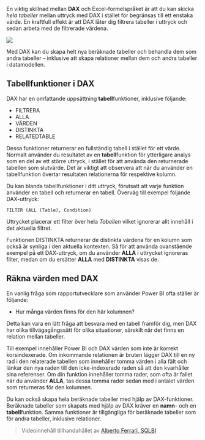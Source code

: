 En viktig skillnad mellan **DAX** och Excel-formelspråket är att du kan skicka *hela tabeller* mellan uttryck med DAX i stället för begränsas till ett enstaka värde. En kraftfull effekt är att DAX låter dig filtrera tabeller i uttryck och sedan arbeta med de filtrerade värdena.

![](media/7-6-dax-tables-and-filtering/dax-tables-filtering_1.png)

Med DAX kan du skapa helt nya beräknade tabeller och behandla dem som andra tabeller – inklusive att skapa relationer mellan dem och andra tabeller i datamodellen.

## <a name="dax-table-functions"></a>Tabellfunktioner i DAX
DAX har en omfattande uppsättning **tabell**funktioner, inklusive följande:

* FILTRERA
* ALLA
* VÄRDEN
* DISTINKTA
* RELATEDTABLE

Dessa funktioner returnerar en fullständig tabell i stället för ett värde. Normalt använder du resultatet av en **tabell**funktion för ytterligare analys som en del av ett större uttryck, i stället för att använda den returnerade tabellen som slutvärde. Det är viktigt att observera att när du använder en tabellfunktion övertar resultaten relationerna för respektive kolumn.

Du kan blanda tabellfunktioner i ditt uttryck, förutsatt att varje funktion använder en tabell och returnerar en tabell. Överväg till exempel följande DAX-uttryck:

    FILTER (ALL (Table), Condition)

Uttrycket placerar ett filter över hela *Tabellen* vilket ignorerar allt innehåll i det aktuella filtret.

Funktionen DISTINKTA returnerar de distinkta värdena för en kolumn som också är synliga i den aktuella kontexten. Så för att använda ovanstående exempel på ett DAX-uttryck, om du använder **ALLA** i uttrycket ignoreras filter, medan om du ersätter **ALLA** med **DISTINKTA** visas de.

## <a name="counting-values-with-dax"></a>Räkna värden med DAX
En vanlig fråga som rapportutvecklare som använder Power BI ofta ställer är följande:

* Hur många värden finns för den här kolumnen?

Detta kan vara en lätt fråga att besvara med en tabell framför dig, men DAX har olika tillvägagångssätt för olika situationer, särskilt när det finns en relation mellan tabeller.

Till exempel innehåller Power BI och DAX värden som inte är korrekt korsindexerade. Om inkommande relationen är bruten lägger DAX till en ny rad i den relaterade tabellen som innehåller tomma värden i alla fält och länkar den nya raden till den icke-indexerade raden så att den kvarhåller sina referenser. Om din funktion innehåller tomma rader, som ofta är fallet när du använder **ALLA**, tas dessa tomma rader sedan med i antalet värden som returneras för den kolumnen.

Du kan också skapa hela beräknade tabeller med hjälp av DAX-funktioner. Beräknade tabeller som skapats med hjälp av DAX kräver en **namn**- och en **tabell**funktion. Samma funktioner är tillgängliga för beräknade tabeller som för andra tabeller, inklusive relationer.

> Videoinnehåll tillhandahållet av [Alberto Ferrari, SQLBI](http://www.sqlbi.com/learning-dax/?utm_source=powerbi&utm_medium=marketing&utm_campaign=after-summit)
> 
> 

